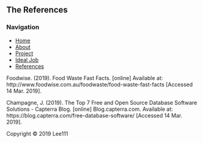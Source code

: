 <html>
<head> 
    
 <link rel = "stylesheet" type = "text/css" href = "style.css"/>
 </head>
 <body>
 <div id="container">
 <div id="header">
<h2>The References</h2>
 </div>
 <div id = "content">
  <div id = "nav">
   <h3>Navigation</h3>
   <ul>
    <li><a class="selected" href="index.html">Home</a></li>
       <li><a href="aboutme.html">About</a></li>
    <li><a href="project.html">Project</a></li>
       <li><a href="idealjob.html">Ideal Job</a></li>
     <li><a href="references.html">References</a></li>
   </ul>
  </div>
    <div id="main">
      <p>Foodwise. (2019). Food Waste Fast Facts. [online] Available at: http://www.foodwise.com.au/foodwaste/food-waste-fast-facts [Accessed 14 Mar. 2019].</p> 
      <p>Champagne, J. (2019). The Top 7 Free and Open Source Database Software Solutions - Capterra Blog. [online] Blog.capterra.com. Available at: https://blog.capterra.com/free-database-software/ [Accessed 14 Mar. 2019].</p> 
      <p></p> 
      <p></p> 
      <p></p> 
      <p></p> 
 


</div>
</div>   

<div id="footer">
 Copyright &copy; 2019 Lee111
 </div>
</div>
